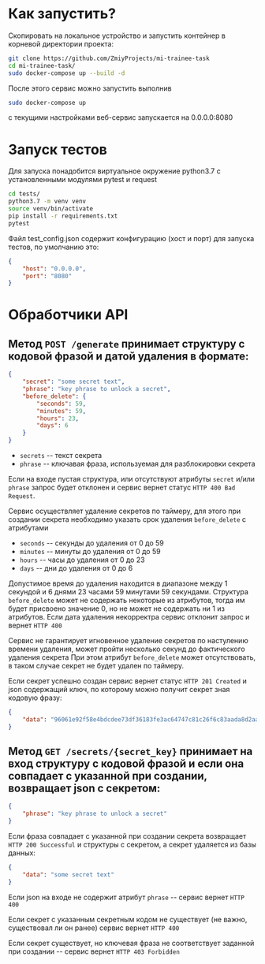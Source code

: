 # Как запустить?

Скопировать на локальное устройство и запустить контейнер в корневой директории проекта:

```sh
git clone https://github.com/ZmiyProjects/mi-trainee-task
cd mi-trainee-task/
sudo docker-compose up --build -d
```

После этого сервис можно запyстить выполнив
```sh
sudo docker-compose up
```

с текущими настройками веб-сервис запускается на 0.0.0.0:8080

# Запуск тестов

Для запуска понадобится виртуальное окружение python3.7 с установленными модулями pytest и request

```sh
cd tests/
python3.7 -m venv venv
source venv/bin/activate
pip install -r requirements.txt
pytest
```

Файл test_config.json содержит конфигурацию (хост и порт) для запуска тестов, по умолчанию это:

```json
{
    "host": "0.0.0.0",
    "port": "8080"
}
```

# Обработчики API

## Метод `POST /generate` принимает структуру с кодовой фразой и датой удаления в формате:

```json
{
    "secret": "some secret text",
    "phrase": "key phrase to unlock a secret",
    "before_delete": {
        "seconds": 59,
        "minutes": 59,
        "hours": 23,
        "days": 6
    } 
}
```

- `secrets` -- текст секрета
- `phrase` -- ключавая фраза, используемая для разблокировки секрета

Если на входе пустая структура, или отсутствуют атрибуты `secret` и/или `phrase` запрос
будет отклонен и сервис вернет статус `HTTP 400 Bad Request`.

Сервис осуществляет удаление секретов по таймеру, для этого при создании секрета необходимо указать срок удаления `before_delete` с атрибутами
- `seconds` -- секунды до удаления от 0 до 59
- `minutes` -- минуты до удаления от 0 до 59
- `hours` -- часы до удаления от 0 до 23
- `days` -- дни до удаления от 0 до 6

Допустимое время до удаления находится в диапазоне между 1 секундой и 6 днями 23 часами 59 минутами 59 секундами.
Структура `before_delete` может не содержать некоторые из атрибутов, тогда им будет присвоено значение 0, но не может не содержать ни 1 из атрибутов.
Если дата удаления некорректра сервис отклонит запрос и вернет `HTTP 400`

Сервис не гарантирует игновенное удаление секретов по настулению времени удаления, может пройти несколько секунд до фактического удаления секрета
При этом атрибут `before_delete` может отсутствовать, в таком случае секрет не будет удален по таймеру.

Если секрет успешно создан сервис вернет статус `HTTP 201 Created` и json содержащий ключ, по которому можно получит секрет зная кодовую фразу:

```json	
{
    "data": "96061e92f58e4bdcdee73df36183fe3ac64747c81c26f6c83aada8d2aabb1864"
}
``` 


## Метод `GET /secrets/{secret_key}` принимает на вход структуру с кодовой фразой и если она совпадает с указанной при создании, возвращает json с секретом:

```json
{
    "phrase": "key phrase to unlock a secret"
}
```

Если фраза совпадает с указанной при создании секрета возвращает `HTTP 200 Successful` и структуры с секретом, а секрет удаляется из базы данных:

```json
{
    "data": "some secret text"
}
```

Если json на входе не содержит атрибут `phrase` -- сервис вернет `HTTP 400`

Если секрет с указанным секретным кодом не существует (не важно, существовал ли он ранее) сервис вернет `HTTP 400`

Если секрет существует, но ключевая фраза не соответствует заданной при создании -- сервис вернет `HTTP 403 Forbidden`

